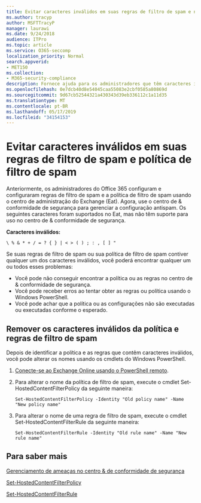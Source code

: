 ```yaml
---
title: Evitar caracteres inválidos em suas regras de filtro de spam e na política de filtro de spam
ms.author: tracyp
author: MSFTTracyP
manager: laurawi
ms.date: 9/24/2018
audience: ITPro
ms.topic: article
ms.service: O365-seccomp
localization_priority: Normal
search.appverid:
- MET150
ms.collection:
- M365-security-compliance
description: Fornece ajuda para os administradores que têm caracteres inválidos na configuração antispam e estão em problemas ao tentar usar o centro de conformidade &amp; de segurança.
ms.openlocfilehash: 0e7dcb40d8e54045caa55083e2cbf0585a80869d
ms.sourcegitcommit: 9d67cb52544321a430343d39eb336112c1a11d35
ms.translationtype: MT
ms.contentlocale: pt-BR
ms.lasthandoff: 05/17/2019
ms.locfileid: "34154153"
---
```

# <a name="avoid-invalid-characters-in-your-spam-filter-rules-and-spam-filter-policy"></a>Evitar caracteres inválidos em suas regras de filtro de spam e política de filtro de spam 

Anteriormente, os administradores do Office 365 configuram e configuraram regras de filtro de spam e a política de filtro de spam usando o centro de administração do Exchange (Eat). Agora, use o centro de &amp; conformidade de segurança para gerenciar a configuração antispam. Os seguintes caracteres foram suportados no Eat, mas não têm suporte para uso no centro de &amp; conformidade de segurança.  

**Caracteres inválidos:**
  
```\ % & * + / = ? { } | < > ( ) ; : , [ ] "```

Se suas regras de filtro de spam ou sua política de filtro de spam contiver qualquer um dos caracteres inválidos, você poderá encontrar qualquer um ou todos esses problemas:
- Você pode não conseguir encontrar a política ou as regras no centro de &amp; conformidade de segurança.
- Você pode receber erros ao tentar obter as regras ou política usando o Windows PowerShell.
- Você pode achar que a política ou as configurações não são executadas ou executadas conforme o esperado.

## <a name="remove-the-invalid-characters-from-the-spam-filter-policy-and-rules"></a>Remover os caracteres inválidos da política e regras de filtro de spam

Depois de identificar a política e as regras que contêm caracteres inválidos, você pode alterar os nomes usando os cmdlets do Windows PowerShell. 

1. [Conecte-se ao Exchange Online usando o PowerShell remoto](https://docs.microsoft.com/powershell/exchange/exchange-online/connect-to-exchange-online-powershell/connect-to-exchange-online-powershell?view=exchange-ps).
    
2. Para alterar o nome da política de filtro de spam, execute o cmdlet Set-HostedContentFilterPolicy da seguinte maneira:
    
    ```
    Set-HostedContentFilterPolicy -Identity "Old policy name" -Name "New policy name"
    ```  

3. Para alterar o nome de uma regra de filtro de spam, execute o cmdlet Set-HostedContentFilterRule da seguinte maneira:
    
    ```
    Set-HostedContentFilterRule -Identity "Old rule name" -Name "New rule name"
    ```  

  
 ## <a name="for-more-information"></a>Para saber mais

[Gerenciamento de ameaças no centro &amp; de conformidade de segurança](threat-management.md)
  
[Set-HostedContentFilterPolicy](https://docs.microsoft.com/powershell/module/exchange/antispam-antimalware/set-hostedcontentfilterpolicy?view=exchange-ps)

[Set-HostedContentFilterRule](https://docs.microsoft.com/powershell/module/exchange/antispam-antimalware/set-hostedcontentfilterrule?view=exchange-ps)
